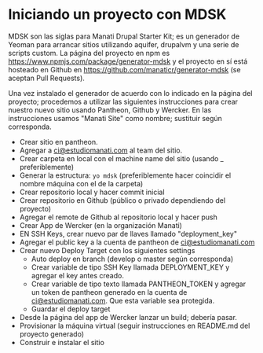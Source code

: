 
# Iniciando un proyecto con MDSK

MDSK son las siglas para Manati Drupal Starter Kit; es un generador de Yeoman para arrancar sitios utilizando aquifer, drupalvm y una serie de scripts custom. La página del proyecto en npm es https://www.npmjs.com/package/generator-mdsk y el proyecto en sí está hosteado en Github en https://github.com/manaticr/generator-mdsk (se aceptan Pull Requests).

Una vez instalado el generador de acuerdo con lo indicado en la página del proyecto; procedemos a utilizar las siguientes instrucciones para crear nuestro nuevo sitio usando Pantheon, Github y Wercker. En las instrucciones usamos "Manati Site" como nombre; sustituir según corresponda.

* Crear sitio en pantheon.
* Agregar a ci@estudiomanati.com al team del sitio.
* Crear carpeta en local con el machine name del sitio (usando \_ preferiblemente)
* Generar la estructura: `yo mdsk` (preferiblemente hacer coincidir el nombre máquina con el de la carpeta)
* Crear repositorio local y hacer commit inicial
* Crear repositorio en Github (público o privado dependiendo del proyecto)
* Agregar el remote de Github al repositorio local y hacer push
* Crear App de Wercker (en la organización Manati)
* EN SSH Keys, crear nuevo par de llaves llamado "deployment_key"
* Agregar el public key a la cuenta de pantheon de ci@estudiomanati.com
* Crear nuevo Deploy Target con los siguientes settings
  * Auto deploy en branch (develop o master según corresponda)
  * Crear variable de tipo SSH Key llamada DEPLOYMENT_KEY y agregar el key antes creado.
  * Crear variable de tipo texto llamada PANTHEON_TOKEN y agregar un token de pantheon generado en la cuenta de ci@estudiomanati.com. Que esta variable sea protegida.
  * Guardar el deploy target
* Desde la página del app de Wercker lanzar un build; debería pasar.
* Provisionar la máquina virtual (seguir instrucciones en README.md del proyecto generado)
* Construir e instalar el sitio